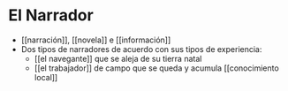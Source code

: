 # El Narrador

- [[narración]], [[novela]] e [[información]]
- Dos tipos de narradores de acuerdo con sus tipos de experiencia:
  - [[el navegante]] que se aleja de su tierra natal
  - [[el trabajador]] de campo que se queda y acumula [[conocimiento local]]

